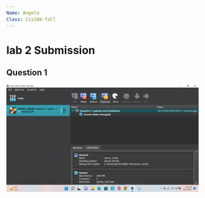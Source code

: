 ```yaml
---
Name: Angelo
Class: Cis106-fall
---
```


# lab 2 Submission 

## Question 1

![Screenshot](Screenshot%20(200).png)


